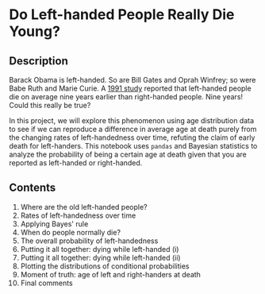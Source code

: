 # Do Left-handed People Really Die Young?
## Description
Barack Obama is left-handed. So are Bill Gates and Oprah Winfrey; so were Babe Ruth and Marie Curie. A [1991 study](https://www.nejm.org/doi/full/10.1056/NEJM199104043241418) reported that left-handed people die on average nine years earlier than right-handed people. Nine years! Could this really be true?

In this project, we will explore this phenomenon using age distribution data to see if we can reproduce a difference in average age at death purely from the changing rates of left-handedness over time, refuting the claim of early death for left-handers. This notebook uses `pandas` and Bayesian statistics to analyze the probability of being a certain age at death given that you are reported as left-handed or right-handed.
## Contents
1. Where are the old left-handed people?
2. Rates of left-handedness over time
3. Applying Bayes' rule
4. When do people normally die?
5. The overall probability of left-handedness
6. Putting it all together: dying while left-handed (i)
7. Putting it all together: dying while left-handed (ii)
8. Plotting the distributions of conditional probabilities
9. Moment of truth: age of left and right-handers at death
10. Final comments